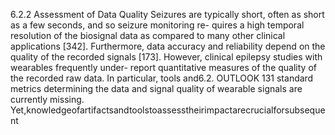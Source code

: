6.2.2 Assessment of Data Quality
Seizures are typically short, often as short as a few seconds, and so seizure monitoring re-
quires a high temporal resolution of the biosignal data as compared to many other clinical
applications [342]. Furthermore, data accuracy and reliability depend on the quality of the
recorded signals [173]. However, clinical epilepsy studies with wearables frequently under-
report quantitative measures of the quality of the recorded raw data. In particular, tools and6.2. OUTLOOK 131
standard metrics determining the data and signal quality of wearable signals are currently
missing. Yet,knowledgeofartifactsandtoolstoassesstheirimpactarecrucialforsubsequent
